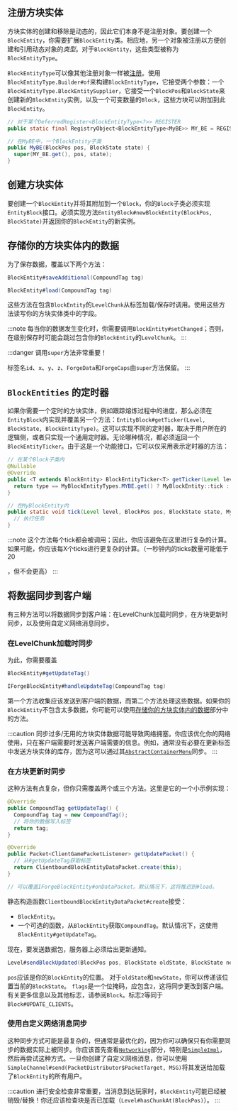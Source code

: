 ## 注册方块实体

方块实体的创建和移除是动态的，因此它们本身不是注册对象。要创建一个`BlockEntity`，你需要扩展`BlockEntity`类。相应地，另一个对象被注册以方便创建和引用动态对象的*类型*。对于`BlockEntity`，这些类型被称为`BlockEntityType`。

`BlockEntityType`可以像其他注册对象一样被[注册][registration]。使用`BlockEntityType.Builder#of`来构建`BlockEntityType`，它接受两个参数：一个`BlockEntityType.BlockEntitySupplier`，它接受一个`BlockPos`和`BlockState`来创建新的`BlockEntity`实例，以及一个可变数量的`Block`，这些方块可以附加到此`BlockEntity`。

```java
// 对于某个DeferredRegister<BlockEntityType<?>> REGISTER
public static final RegistryObject<BlockEntityType<MyBE>> MY_BE = REGISTER.register("mybe", () -> BlockEntityType.Builder.of(MyBE::new, validBlocks).build(null));

// 在MyBE中，一个BlockEntity子类
public MyBE(BlockPos pos, BlockState state) {
  super(MY_BE.get(), pos, state);
}
```

## 创建方块实体

要创建一个`BlockEntity`并将其附加到一个`Block`，你的`Block`子类必须实现`EntityBlock`接口。必须实现方法`EntityBlock#newBlockEntity(BlockPos, BlockState)`并返回你的`BlockEntity`的新实例。

## 存储你的方块实体内的数据

为了保存数据，覆盖以下两个方法：
```java
BlockEntity#saveAdditional(CompoundTag tag)

BlockEntity#load(CompoundTag tag)
```
这些方法在包含`BlockEntity`的`LevelChunk`从标签加载/保存时调用。使用这些方法读写你的方块实体类中的字段。

:::note
每当你的数据发生变化时，你需要调用`BlockEntity#setChanged`；否则，在级别保存时可能会跳过包含你的`BlockEntity`的`LevelChunk`。
:::

:::danger
调用`super`方法非常重要！

标签名`id`、`x`、`y`、`z`、`ForgeData`和`ForgeCaps`由`super`方法保留。
:::

## `BlockEntities` 的定时器

如果你需要一个定时的方块实体，例如跟踪熔炼过程中的进度，那么必须在`EntityBlock`内实现并覆盖另一个方法：`EntityBlock#getTicker(Level, BlockState, BlockEntityType)`。这可以实现不同的定时器，取决于用户所在的逻辑侧，或者只实现一个通用定时器。无论哪种情况，都必须返回一个`BlockEntityTicker`。由于这是一个功能接口，它可以仅采用表示定时器的方法：

```java
// 在某个Block子类内
@Nullable
@Override
public <T extends BlockEntity> BlockEntityTicker<T> getTicker(Level level, BlockState state, BlockEntityType<T> type) {
  return type == MyBlockEntityTypes.MYBE.get() ? MyBlockEntity::tick : null;
}

// 在MyBlockEntity内
public static void tick(Level level, BlockPos pos, BlockState state, MyBlockEntity blockEntity) {
  // 执行任务
}
```

:::note
这个方法每个tick都会被调用；因此，你应该避免在这里进行复杂的计算。如果可能，你应该每X个ticks进行更复杂的计算。（一秒钟内的ticks数量可能低于20

，但不会更高）
:::

## 将数据同步到客户端

有三种方法可以将数据同步到客户端：在LevelChunk加载时同步，在方块更新时同步，以及使用自定义网络消息同步。

### 在LevelChunk加载时同步

为此，你需要覆盖
```java
BlockEntity#getUpdateTag()

IForgeBlockEntity#handleUpdateTag(CompoundTag tag)
```
第一个方法收集应该发送到客户端的数据，而第二个方法处理这些数据。如果你的`BlockEntity`不包含太多数据，你可能可以使用[存储你的方块实体内的数据][storing-data]部分中的方法。

:::caution
同步过多/无用的方块实体数据可能导致网络拥塞。你应该优化你的网络使用，只在客户端需要时发送客户端需要的信息。例如，通常没有必要在更新标签中发送方块实体的库存，因为这可以通过其[`AbstractContainerMenu`][menu]同步。
:::

### 在方块更新时同步

这种方法有点复杂，但你只需覆盖两个或三个方法。这里是它的一个小示例实现：
```java
@Override
public CompoundTag getUpdateTag() {
  CompoundTag tag = new CompoundTag();
  // 将你的数据写入标签
  return tag;
}

@Override
public Packet<ClientGamePacketListener> getUpdatePacket() {
  // 从#getUpdateTag获取标签
  return ClientboundBlockEntityDataPacket.create(this);
}

// 可以覆盖IForgeBlockEntity#onDataPacket。默认情况下，这将推迟到#load。
```
静态构造函数`ClientboundBlockEntityDataPacket#create`接受：

* `BlockEntity`。
* 一个可选的函数，从`BlockEntity`获取`CompoundTag`。默认情况下，这使用`BlockEntity#getUpdateTag`。

现在，要发送数据包，服务器上必须给出更新通知。
```java
Level#sendBlockUpdated(BlockPos pos, BlockState oldState, BlockState newState, int flags)
```
`pos`应该是你的`BlockEntity`的位置。
对于`oldState`和`newState`，你可以传递该位置当前的`BlockState`。
`flags`是一个位掩码，应包含`2`，这将同步更改到客户端。有关更多信息以及其他标志，请参阅`Block`。标志`2`等同于`Block#UPDATE_CLIENTS`。

### 使用自定义网络消息同步

这种同步方式可能是最复杂的，但通常是最优化的，因为你可以确保只有你需要同步的数据实际上被同步。你应该首先查看[`Networking`][networking]部分，特别是[`SimpleImpl`][simple_impl]，然后再尝试这种方式。一旦你创建了自定义网络消息，你可以使用`SimpleChannel#send(PacketDistributor$PacketTarget, MSG)`将其发送给加载了`BlockEntity`的所有用户。

:::caution
进行安全检查非常重要，当消息到达玩家时，`BlockEntity`可能已经被销毁/替换！你还应该检查块是否已加载（`Level#hasChunkAt(BlockPos)`）。
:::

[registration]: ../concepts/registries.md#methods-for-registering
[storing-data]: #storing-data-within-your-blockentity
[menu]: ../gui/menus.md
[networking]: ../networking/index.md
[simple_impl]: ../networking/simpleimpl.md
